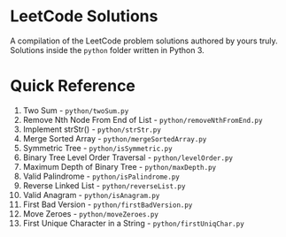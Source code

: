 # LeetCode Solutions

A compilation of the LeetCode problem solutions authored by yours truly. Solutions inside the `python` folder written in Python 3.

# Quick Reference

1. Two Sum - `python/twoSum.py`
19. Remove Nth Node From End of List - `python/removeNthFromEnd.py`
28. Implement strStr() - `python/strStr.py`
88. Merge Sorted Array - `python/mergeSortedArray.py`
101. Symmetric Tree - `python/isSymmetric.py`
102. Binary Tree Level Order Traversal - `python/levelOrder.py`
104. Maximum Depth of Binary Tree - `python/maxDepth.py`
125. Valid Palindrome - `python/isPalindrome.py`
206. Reverse Linked List - `python/reverseList.py`
242. Valid Anagram - `python/isAnagram.py`
278. First Bad Version - `python/firstBadVersion.py`
283. Move Zeroes - `python/moveZeroes.py`
387. First Unique Character in a String - `python/firstUniqChar.py`
